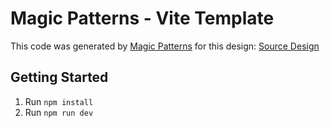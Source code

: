 # Magic Patterns - Vite Template

This code was generated by [Magic Patterns](https://magicpatterns.com) for this design: [Source Design](https://www.magicpatterns.com/c/p8fqzbpfpqquyah8elegkj)

## Getting Started

1. Run `npm install`
2. Run `npm run dev`
